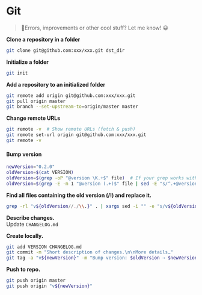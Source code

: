 # Git

> 👋Errors, improvements or other cool stuff? Let me know! 😀


**Clone a repository in a folder**
```bash
git clone git@github.com:xxx/xxx.git dst_dir
```

**Initialize a folder**
```bash
git init
```

**Add a repository to an initialized folder**
```bash
git remote add origin git@github.com:xxx/xxx.git
git pull origin master
git branch --set-upstream-to=origin/master master
```

**Change remote URLs**
```bash
git remote -v  # Show remote URLs (fetch & push)
git remote set-url origin git@github.com:xxx/xxx.git
git remote -v
```


#### Bump version

```bash
newVersion="0.2.0"
oldVersion=$(cat VERSION)
oldVersion=$(grep -oP "@version \K.+$" file)  # If your grep works with Perl regex.
oldVersion=$(grep -E -m 1 "@version (.+)$" file | sed -E "s/^.+@version (.+)$/\1/")
```

**Find all files containing the old version (/!\) and replace it.**
```bash
grep -rl "v${oldVersion//./\\.}" . | xargs sed -i "" -e "s/v${oldVersion//./\\.}/v${newVersion//./\\.}/g"
```

**Describe changes.**  
Update `CHANGELOG.md`

**Create locally.**
```bash
git add VERSION CHANGELOG.md
git commit -m "Short description of changes.\n\nMore details…"
git tag -a "v${newVersion}" -m "Bump version: $oldVersion → $newVersion"
```

**Push to repo.**
```bash
git push origin master
git push origin "v${newVersion}"
```
